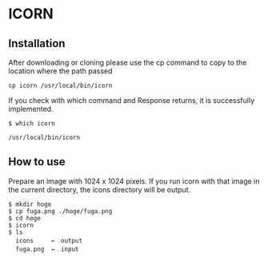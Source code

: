 # ICORN

## Installation

After downloading or cloning please use the cp command to copy to the location where the path passed

```
cp icorn /usr/local/bin/icorn
```

If you check with which command and Response returns, it is successfully implemented.

```
$ which icorn

/usr/local/bin/icorn
```

## How to use

Prepare an image with 1024 x 1024 pixels.
If you run icorn with that image in the current directory, the icons directory will be output.

```
$ mkdir hoge
$ cp fuga.png ./hoge/fuga.png
$ cd hoge
$ icorn
$ ls
  icons　　　←　output
  fuga.png  ←　input
```
